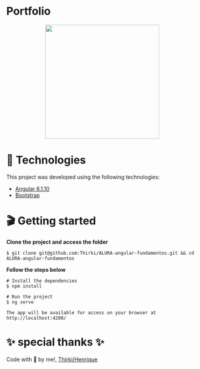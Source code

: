 # Portfolio
<p align="center">
  <img height="300px" src="https://user-images.githubusercontent.com/69635807/161143745-b903e782-9112-4fb0-8d6e-e92fee95f525.png">
</p>

# 📁 Technologies #
This project was developed using the following technologies:

* [Angular 6.1.10](https://angular.io/)
* [Bootstrap](https://getbootstrap.com/)

# 🎬 Getting started #
**Clone the project and access the folder**
~~~
$ git clone git@github.com:Thirki/ALURA-angular-fundamentos.git && cd ALURA-angular-fundamentos
~~~
**Follow the steps below**
~~~
# Install the dependencies
$ npm install
~~~

~~~
# Run the project
$ ng serve
~~~

~~~
The app will be available for access on your browser at http://localhost:4200/
~~~
# ✨ special thanks ✨ #
Code with 💜 by me!, [Thirki/Henrique](https://www.linkedin.com/in/thirki/)
